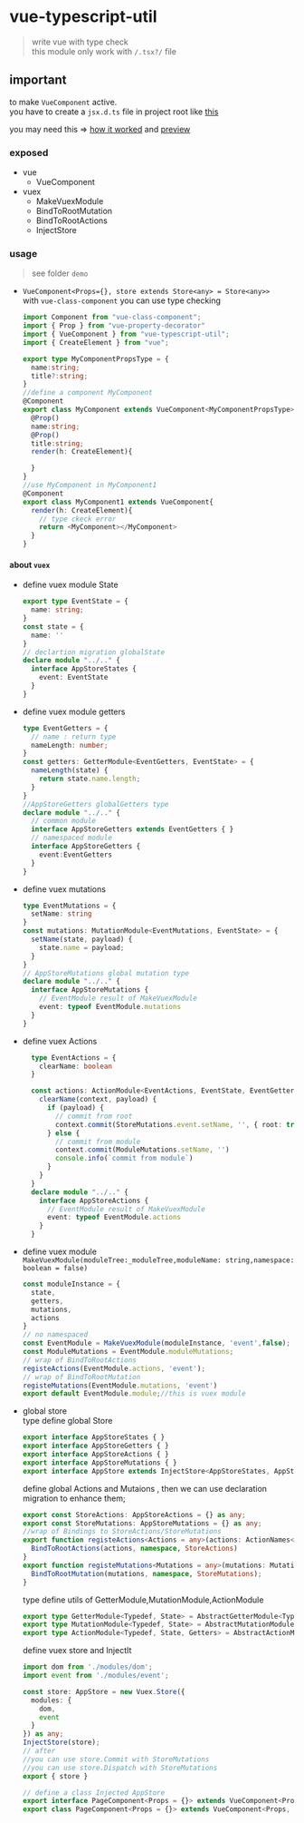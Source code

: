 # vue-typescript-util

> write vue with type check   
this module only work with `/.tsx?/` file 

## important 
to make `VueComponent` active.     
you have to create a `jsx.d.ts` file in project root like [this](https://github.com/foolishchow/vue-typescript/blob/master/jsx.d.ts)

you may need this => [how it worked](https://github.com/foolishchow/vue-typescript)  and [preview](http://htmlpreview.github.io/?https://github.com/foolishchow/vue-typescript/blob/preview/dist/index.html)

### exposed
  - vue
    - VueComponent
  - vuex
    - MakeVuexModule
    - BindToRootMutation
    - BindToRootActions
    - InjectStore 


### usage 

> see folder `demo`

- `VueComponent<Props={}, store extends Store<any> = Store<any>>`   
  with `vue-class-component` you can use type checking 
  ```typescript
  import Component from "vue-class-component";
  import { Prop } from "vue-property-decorator"
  import { VueComponent } from "vue-typescript-util";
  import { CreateElement } from "vue";

  export type MyComponentPropsType = {
    name:string;
    title?:string;
  }
  //define a component MyComponent
  @Component
  export class MyComponent extends VueComponent<MyComponentPropsType>{
    @Prop()
    name:string;
    @Prop()
    title:string;
    render(h: CreateElement){

    }
  }
  //use MyComponent in MyComponent1
  @Component
  export class MyComponent1 extends VueComponent{
    render(h: CreateElement){
      // type ckeck error 
      return <MyComponent></MyComponent>
    }
  }
  ```

#### about `vuex`

- define vuex module State

  ```typescript
  export type EventState = {
    name: string;
  }
  const state = {
    name: ''
  }
  // declartion migration globalState
  declare module "../.." {
    interface AppStoreStates {
      event: EventState
    }
  }
  ```

- define vuex module getters
  ```typescript
  type EventGetters = {
    // name : return type
    nameLength: number;
  }
  const getters: GetterModule<EventGetters, EventState> = {
    nameLength(state) {
      return state.name.length;
    }
  }
  //AppStoreGetters globalGetters type
  declare module "../.." {
    // common module
    interface AppStoreGetters extends EventGetters { }
    // namespaced module
    interface AppStoreGetters {
      event:EventGetters
    }
  }
  ```

- define vuex mutations

  ```typescript
  type EventMutations = {
    setName: string
  }
  const mutations: MutationModule<EventMutations, EventState> = {
    setName(state, payload) {
      state.name = payload;
    }
  }
  // AppStoreMutations global mutation type
  declare module "../.." {
    interface AppStoreMutations {
      // EventModule result of MakeVuexModule
      event: typeof EventModule.mutations
    }
  }
  ```

 - define vuex Actions
    ```typescript
      type EventActions = {
        clearName: boolean
      }

      const actions: ActionModule<EventActions, EventState, EventGetters> = {
        clearName(context, payload) {
          if (payload) {
            // commit from root
            context.commit(StoreMutations.event.setName, '', { root: true })
          } else {
            // commit from module
            context.commit(ModuleMutations.setName, '')
            console.info(`commit from module`)
          }
        }
      }
      declare module "../.." {
        interface AppStoreActions {
          // EventModule result of MakeVuexModule
          event: typeof EventModule.actions
        }
      }
    ```
- define vuex module   
  `MakeVuexModule(moduleTree:_moduleTree,moduleName: string,namespace: boolean = false)`   
  ```typescript
  const moduleInstance = {
    state,
    getters,
    mutations,
    actions
  }
  // no namespaced
  const EventModule = MakeVuexModule(moduleInstance, 'event',false);
  const ModuleMutations = EventModule.moduleMutations;
  // wrap of BindToRootActions
  registeActions(EventModule.actions, 'event');
  // wrap of BindToRootMutation
  registeMutations(EventModule.mutations, 'event')
  export default EventModule.module;//this is vuex module
  ```

- global store   
  type define global Store 
  ```typescript
  export interface AppStoreStates { }
  export interface AppStoreGetters { }
  export interface AppStoreActions { }
  export interface AppStoreMutations { }
  export interface AppStore extends InjectStore<AppStoreStates, AppStoreGetters> { }
  ```
  define global Actions and Mutaions , then we can use declaration migration to enhance them;   
  ```typescript
  export const StoreActions: AppStoreActions = {} as any;
  export const StoreMutations: AppStoreMutations = {} as any;
  //wrap of Bindings to StoreActions/StoreMutations
  export function registeActions<Actions = any>(actions: ActionNames<Actions>, namespace: string) {
    BindToRootActions(actions, namespace, StoreActions)
  }
  export function registeMutations<Mutations = any>(mutations: MutationNames<Mutations>, namespace: string) {
    BindToRootMutation(mutations, namespace, StoreMutations);
  }
  ```
  
  type define utils of GetterModule,MutationModule,ActionModule
  ```typescript
  export type GetterModule<Typedef, State> = AbstractGetterModule<Typedef, State, AppStoreStates, AppStoreGetters>;
  export type MutationModule<Typedef, State> = AbstractMutationModule<Typedef, State>;
  export type ActionModule<Typedef, State, Getters> = AbstractActionModule<Typedef, State, Getters, AppStoreStates, AppStoreGetters>;
  ```
  define vuex store and InjectIt
  ```typescript
  import dom from './modules/dom';
  import event from './modules/event';

  const store: AppStore = new Vuex.Store({
    modules: {
      dom,
      event
    }
  }) as any;
  InjectStore(store);
  // after 
  //you can use store.Commit with StoreMutations
  //you can use store.Dispatch with StoreMutations
  export { store }

  // define a class Injected AppStore
  export interface PageComponent<Props = {}> extends VueComponent<Props, AppStore> { }
  export class PageComponent<Props = {}> extends VueComponent<Props, AppStore>{ }
  ```